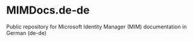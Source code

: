 # MIMDocs.de-de
Public repository for Microsoft Identity Manager (MIM) documentation in German (de-de)
